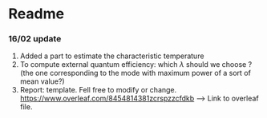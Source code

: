 # Readme
### 16/02 update
1. Added a part to estimate the characteristic temperature
2. To compute external quantum efficiency: which $\lambda$ should we choose ? (the one corresponding to the mode with maximum power of a sort of mean value?)
3. Report: template. Fell free to modify or change. https://www.overleaf.com/8454814381zcrspzzcfdkb --> Link to overleaf file.
